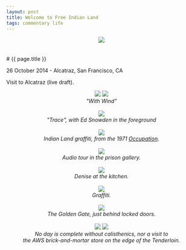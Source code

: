 ```yaml
---
layout: post
title: Welcome to Free Indian Land
tags: commentary life
---
```


<div style="text-align: center;">
    <img src="https://mookerji.keybase.pub/photos/alcatraz/DSCF6758.jpg">
</div><br>
<br>
# {{ page.title }}

<p class="meta"> 26 October 2014 - Alcatraz, San Francisco, CA</p>

Visit to Alcatraz (live draft).

<div style="text-align: center;">
    <img src="https://mookerji.keybase.pub/photos/alcatraz/DSCF6710.jpg">
    <img src="https://mookerji.keybase.pub/photos/alcatraz/DSCF6727.jpg">
    <div><i>"With Wind"</i></div>
</div><br>

<div style="text-align: center;">
    <img src="https://mookerji.keybase.pub/photos/alcatraz/DSCF6715.jpg">
    <div><i>"Trace", with Ed Snowden in the foreground</i></div>
</div><br>

<div style="text-align: center;">
    <img src="https://mookerji.keybase.pub/photos/alcatraz/DSCF6729.jpg">
    <div><i>Indian Land graffiti, from the 1971 <a href="http://en.wikipedia.org/wiki/Occupation_of_Alcatraz">Occupation</a>.</i></div>
</div><br>

<div style="text-align: center;">
    <img src="https://mookerji.keybase.pub/photos/alcatraz/DSCF6732.jpg">
    <div><i>Audio tour in the prison gallery.</i></div>
</div><br>

<div style="text-align: center;">
    <img src="https://mookerji.keybase.pub/photos/alcatraz/DSCF6735.jpg">
    <div><i>Denise at the kitchen.</i></div>
</div><br>

<div style="text-align: center;">
    <img src="https://mookerji.keybase.pub/photos/alcatraz/DSCF6739.jpg">
    <div><i>Graffiti.</i></div>
</div><br>

<div style="text-align: center;">
    <img src="https://mookerji.keybase.pub/photos/alcatraz/DSCF6743.jpg">
    <div><i>The Golden Gate, just behind locked doors.</i></div>
</div><br>

<div style="text-align: center;">
    <img src="https://mookerji.keybase.pub/photos/alcatraz/DSCF6759.jpg">
    <img src="https://mookerji.keybase.pub/photos/alcatraz/DSCF6763.jpg">
    <div><i>No day is complete without calisthenics, nor a visit to <br>the AWS brick-and-mortar store on the edge of the Tenderloin.</i></div>
</div><br>

